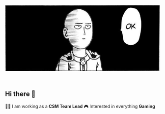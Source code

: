 <img src="https://github.com/Manny7x7/Manny7x7/blob/main/docs/assets/606dc07d0253da6e5dc41e48ce566ae1.png" alt="Introduction Banner.." style="text-align: center; margin-bottom: 30px;" />

## Hi there 👋

👨‍💼 I am working as a **CSM Team Lead**
🎮 Interested in everything **Gaming**
